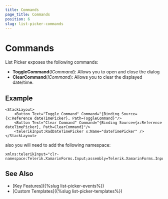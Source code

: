```yaml
---
title: Commands
page_title: Commands
position: 6
slug: list-picker-commands
---
```


# Commands

List Picker exposes the following commands:

* **ToggleCommand**(*ICommand*): Allows you to open and close the dialog
* **ClearCommand**(*ICommand*): Allows you to clear the displayed date/time.

## Example

```XAML
<StackLayout>
	<Button Text="Toggle Command" Command="{Binding Source={x:Reference dateTimePicker}, Path=ToggleCommand}"/>
	<Button Text="Clear Command" Command="{Binding Source={x:Reference dateTimePicker}, Path=ClearCommand}"/>
	<telerikInput:RadDateTimePicker x:Name="dateTimePicker" />
</StackLayout>
```

also you will need to add the following namespace:

```XAML
xmlns:telerikInput="clr-namespace:Telerik.XamarinForms.Input;assembly=Telerik.XamarinForms.Input"
```

## See Also

- [Key Features]({%slug list-picker-events%})
- [Custom Templates]({%slug list-picker-templates%})